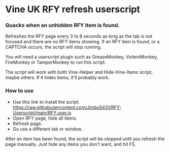 # Vine UK RFY refresh userscript
### Quacks when an unhidden RFY item is found.

Refreshes the RFY page every 3 to 8 seconds as long as the tab is not focused and there are no RFY items showing.
If an RFY item is found, or a CAPTCHA occurs, the script will stop running.

You will need a userscript plugin such as GreaseMonkey, VoilentMonkey, FireMonkey or TamperMonkey to run this script.

The script will work with both Vine-Helper and Hide-Vine-Items script, maybe others. If it hides items, it'll probably work.

### How to use
- Use this link to install the script: https://raw.githubusercontent.com/Jimbo5431/RFY-Userscript/main/RFY.user.js
- Open RFY page, hide all items.
- Refresh page.
- Go use a different tab or window.

After an item has been found, the script will be stopped until you refresh the page manually.
Just hide any items you don't want, and hit F5.
